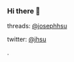 ### Hi there 👋

threads: [@josephhsu](https://www.threads.net/@josephhsu)

twitter: [@jhsu](https://twitter.com/jhsu)






























































































































































































































.
